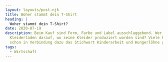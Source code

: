 ```yaml
---
layout: layouts/post.njk
title: Woher stammt dein T-Shirt
heading: |
  Woher stammt dein T-Shirt? 
date: 2020-07-19
description: Beim Kauf sind Form, Farbe und Label ausschlaggebend. Wer achtet im
  Kleiderladen darauf, wo seine Kleider produziert worden sind? Viele haben aber
  schon in Verbindung dazu das Stichwort Kinderarbeit und Hungerlöhne gehört.
tags:
  - Wirtschaft
---
```


